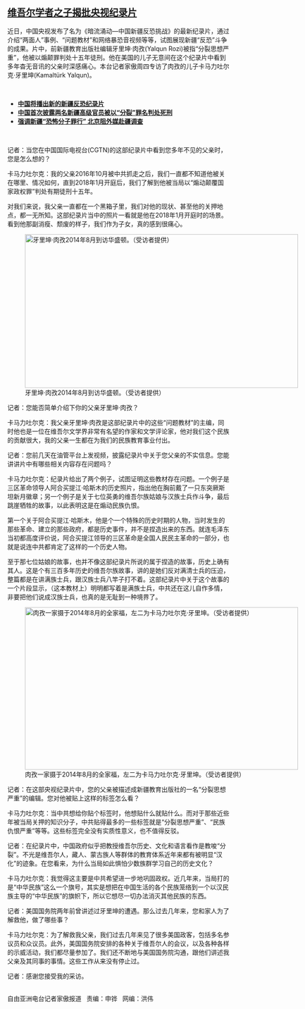 <!--1617918085000-->
[维吾尔学者之子揭批央视纪录片](https://www.rfa.org/mandarin/yataibaodao/shaoshuminzu/hc-04072021132836.html)
------

<p></p><p>近日，中国央视发布了名为《暗流涌动—中国新疆反恐挑战》的最新纪录片，通过介绍“两面人”事例、“问题教材”和网络暴恐音视频等等，试图展现新疆“反恐”斗争的成果。片中，前新疆教育出版社编辑牙里坤·肉孜(Yalqun Rozi)被指“分裂思想严重”，他被以煽颠罪判处十五<span>年徒刑</span>。他在美国的儿子无意间在这个纪录片中看到多年杳无音讯的父亲时深感痛心。本台记者家傲周四专访了肉孜的儿子卡马力吐尔克·牙里坤(Kamaltürk Yalqun)。</p><p><br/></p><ul><li><a href="https://www.rfa.org/mandarin/Xinwen/5-03302021121216.html"><strong>中国将播出新的新疆反恐纪录片</strong></a></li><li><strong><a href="https://www.rfa.org/mandarin/Xinwen/7-04072021111256.html">中国首次披露两名新疆高级官员被以“分裂”罪名判处死刑</a></strong></li><li><strong><a href="https://www.rfa.org/mandarin/yataibaodao/shaoshuminzu/cm-04022021101409.html">强调新疆“恐怖分子罪行” 北京阻外媒赴疆调查</a></strong></li></ul><p><br/></p><p>记者：当您在中国国际电视台(CGTN)的这部纪录片中看到您多年不见的父亲时，您是怎么想的？</p><p>卡马力吐尔克：我的父亲2016年10月被中共抓走之后，我们一直都不知道他被关在哪里、情况如何，直到2018年1月开庭后，我们了解到他被当局以“煽动颠覆国家政权罪”判处有期徒刑十五年。</p><p>对我们来说，我父亲一直都在一个黑箱子里，我们对他的现状、甚至他的关押地点，都一无所知。这部纪录片当中的照片一看就是他在2018年1月开庭时的场景。看到他那副消瘦、颓废的样子，我们作为子女，真的感到很痛心。</p><p><figure class="image-richtext image-inline captioned" style="width:620px;"><img alt="牙里坤·肉孜2014年8月到访华盛顿。（受访者提供）" height="349" src="https://www.rfa.org/mandarin/yataibaodao/shaoshuminzu/hc-04072021132836.html/m0408-hc1.jpg/@@images/385022e2-3ef8-46b5-96e2-013f1d81c726.jpeg" title="M0408-HC1.jpg" width="620"/><figcaption class="image-caption">牙里坤·肉孜2014年8月到访华盛顿。（受访者提供）</figcaption><small></small></figure></p><p>记者：您能否简单介绍下你的父亲牙里坤·肉孜？</p><p>卡马力吐尔克：我父亲牙里坤·肉孜是这部纪录片中的这些“问题教材”的主编，同时他也是一位在维吾尔文学界非常有名望的作家和文学评论家，他对我们这个民族的贡献很大，我的父亲一生都在为我们的民族教育事业付出。</p><p>记者：您前几天在油管平台上发视频，披露纪录片中关于您父亲的不实信息。您能讲讲片中有哪些相关内容存在问题吗？</p><p>卡马力吐尔克：纪录片给出了两个例子，试图证明这些教材存在问题。一个例子是三区革命领导人阿合买提江·哈斯木的历史照片，指出他在胸前戴了一只东突厥斯坦新月徽章；另一个例子是关于七位英勇的维吾尔族姑娘与汉族士兵作斗争，最后跳崖牺牲的故事，以此表明这是在煽动民族仇恨。</p><p>第一个关于阿合买提江·哈斯木，他是个一个特殊的历史时期的人物，当时发生的那些革命、建立的那些政府，都是历史事件，并不是捏造出来的东西。就连毛泽东当初都高度评价说，阿合买提江领导的三区革命是全国人民民主革命的一部分，也就是说连中共都肯定了这样的一个历史人物。</p><p>至于那七位姑娘的故事，也并不像这部纪录片所说的属于捏造的故事，历史上确有其人。这是个有三百多年历史的维吾尔族故事，讲的是她们反对满清士兵的压迫，整篇都是在讲满族士兵，跟汉族士兵八竿子打不着。这部纪录片中关于这个故事的一个片段显示，（这本教材上）明明都写着是满族士兵，中共还在这儿自作多情，非要把他们说成汉族士兵，也真的是无耻到一种境界了。</p><p><figure class="image-richtext image-inline captioned" style="width:620px;"><img alt="肉孜一家摄于2014年8月的全家福，左二为卡马力吐尔克·牙里坤。（受访者提供）" height="369" src="https://www.rfa.org/mandarin/yataibaodao/shaoshuminzu/hc-04072021132836.html/m0408-hc2.jpg/@@images/68e607a6-8287-425a-8bc5-c71bd994e347.jpeg" title="M0408-HC2.jpg" width="620"/><figcaption class="image-caption">肉孜一家摄于2014年8月的全家福，左二为卡马力吐尔克·牙里坤。（受访者提供）</figcaption><small></small></figure></p><p>记者：在这部央视纪录片中，您的父亲被描述成新疆教育出版社的一名“分裂思想严重”的编辑。您对他被贴上这样的标签怎么看？</p><p>卡马力吐尔克：当中共想给你贴个标签时，他想贴什么就贴什么。而对于那些近些年被当局关押的知识分子，中共贴得最多的一些标签就是“分裂思想严重”、“民族仇恨严重”等等。这些标签完全没有实质性意义，也不值得反驳。</p><p>记者：在纪录片中，中国政府似乎把教授维吾尔历史、文化和语言看作是教唆“分裂”。不光是维吾尔人，藏人、蒙古族人等群体的教育体系近年来都有被明显“汉化”的迹象。在您看来，为什么当局如此惧怕少数族群学习自己的历史文化？</p><p>卡马力吐尔克：我觉得这主要是中共希望进一步地巩固政权。近几年来，当局打的是“中华民族”这么一个旗号，其实是想把在中国生活的各个民族笼络到一个以汉民族主导的“中华民族”的旗帜下，所以它想尽一切办法消灭其他民族的东西。</p><p>记者：美国国务院两年前曾讲述过牙里坤的遭遇。那么过去几年来，您和家人为了解救他，做了哪些事？</p><p>卡马力吐尔克：为了解救我父亲，我们过去几年来见了很多美国政客，包括多名参议员和众议员。此外，美国国务院安排的各种关于维吾尔人的会议，以及各种各样的示威活动，我们都尽量参加了。我们还不断地与美国国务院沟通，跟他们讲述我父亲及其同事的事情。这些工作从来没有停止过。</p><p>记者：感谢您接受我的采访。</p><p><br/>自由亚洲电台记者家傲报道   责编：申铧   网编：洪伟</p>
